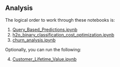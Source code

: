 ## Analysis

The logical order to work through these notebooks is:

1) [Query_Based_Predictions.ipynb](Query_Based_Predictions.ipynb)  
2) [h2o_binary_classification_cost_optimization.ipynb](h2o_binary_classification_cost_optimization.ipynb)  
3) [churn_analysis.ipynb](churn_analysis.ipynb)  

Optionally, you can run the following:

4) [Customer_Lifetime_Value.ipynb](Customer_Lifetime_Value.ipynb)  

